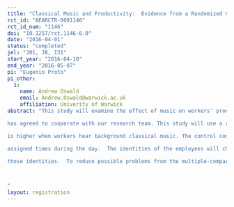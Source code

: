 ```yaml
---
title: "Classical Music and Productivity:  Evidence from a Randomized Control Trial in a Call Center"
rct_id: "AEARCTR-0001146"
rct_id_num: "1146"
doi: "10.1257/rct.1146-6.0"
date: "2016-04-01"
status: "completed"
jel: "J01, J8, I31"
start_year: "2016-04-10"
end_year: "2016-05-07"
pi: "Eugenio Proto"
pi_other:
  1:
    name: Andrew Oswald
    email: Andrew.Oswald@warwick.ac.uk
    affiliation: Univerity of Warwick
abstract: "This study will examine the effect of music on workers' productivity. The setting is a large call-centre business in the United Kingdom, which
has agreed to cooperate with our research team. This study will use a randomized trial to find out whether, in a real workplace, productivity
is higher when workers hear background classical music. The control condition will be hearing no music.  Music will be played at randomly
assigned times during the day.  The identities of the employees will change through time, but the playing of the music will be orthogonal to
those identities.  To reduce possible problems from the multiple-comparisons problem (also known as the multiple-hypothesis testing problem), only one productivity variable will be studied in this project, and only one kind of music will be played.  To gain the necessary statistical power, the experiment will take place over approximately 2 weeks. 

"
layout: registration
---
```


